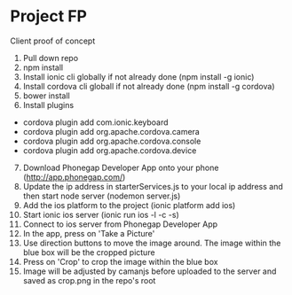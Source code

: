 # Project FP

Client proof of concept

1. Pull down repo
2. npm install
3. Install ionic cli globally if not already done (npm install -g ionic)
4. Install cordova cli globall if not already done (npm install -g cordova)
5. bower install
6. Install plugins
* cordova plugin add com.ionic.keyboard
* cordova plugin add org.apache.cordova.camera
* cordova plugin add org.apache.cordova.console
* cordova plugin add org.apache.cordova.device
7. Download Phonegap Developer App onto your phone (http://app.phonegap.com/)
8. Update the ip address in starterServices.js to your local ip address and then start node server (nodemon server.js)
9. Add the ios platform to the project (ionic platform add ios)
10. Start ionic ios server (ionic run ios -l -c -s)
11. Connect to ios server from Phonegap Developer App
12. In the app, press on 'Take a Picture'
13. Use direction buttons to move the image around. The image within the blue box will be the cropped picture
14. Press on 'Crop' to crop the image within the blue box
15. Image will be adjusted by camanjs before uploaded to the server and saved as crop.png in the repo's root